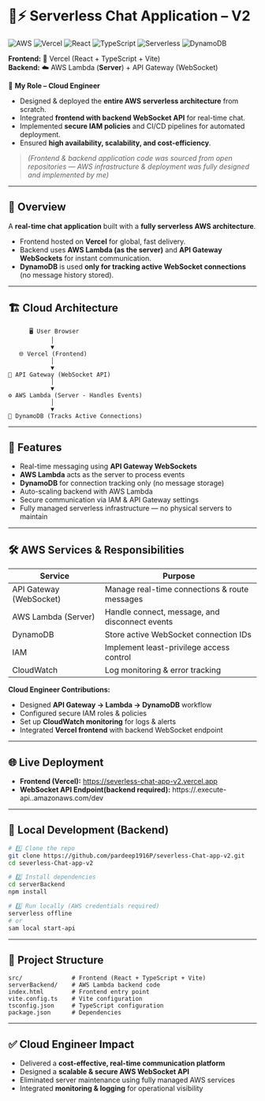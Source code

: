 # 💬⚡ Serverless Chat Application – V2

![AWS](https://img.shields.io/badge/AWS-232F3E?style=for-the-badge&logo=amazon-aws&logoColor=white)
![Vercel](https://img.shields.io/badge/Vercel-000000?style=for-the-badge&logo=vercel&logoColor=white)
![React](https://img.shields.io/badge/React-20232A?style=for-the-badge&logo=react&logoColor=61DAFB)
![TypeScript](https://img.shields.io/badge/TypeScript-007ACC?style=for-the-badge&logo=typescript&logoColor=white)
![Serverless](https://img.shields.io/badge/Serverless-FD5750?style=for-the-badge&logo=serverless&logoColor=white)
![DynamoDB](https://img.shields.io/badge/DynamoDB-4053D6?style=for-the-badge&logo=amazondynamodb&logoColor=white)

**Frontend:** 🚀 Vercel (React + TypeScript + Vite)  
**Backend:** ☁️ AWS Lambda (**Server**) + API Gateway (WebSocket)  

💼 **My Role – Cloud Engineer**  
- Designed & deployed the **entire AWS serverless architecture** from scratch.  
- Integrated **frontend with backend WebSocket API** for real-time chat.  
- Implemented **secure IAM policies** and CI/CD pipelines for automated deployment.  
- Ensured **high availability, scalability, and cost-efficiency**.  

> *(Frontend & backend application code was sourced from open repositories — AWS infrastructure & deployment was fully designed and implemented by me)*

---

## 📌 Overview

A **real-time chat application** built with a **fully serverless AWS architecture**.  
- Frontend hosted on **Vercel** for global, fast delivery.  
- Backend uses **AWS Lambda (as the server)** and **API Gateway WebSockets** for instant communication.  
- **DynamoDB** is used **only for tracking active WebSocket connections** (no message history stored).  

---

## 🏗️ Cloud Architecture

```plaintext
      🖥️ User Browser
            │
            ▼
   🌐 Vercel (Frontend)
            │
            ▼
🔌 API Gateway (WebSocket API)
            │
            ▼
⚙️ AWS Lambda (Server - Handles Events)
            │
            ▼
📂 DynamoDB (Tracks Active Connections)
```

---

## 🚀 Features
- Real-time messaging using **API Gateway WebSockets**  
- **AWS Lambda** acts as the server to process events  
- **DynamoDB** for connection tracking only (no message storage)  
- Auto-scaling backend with AWS Lambda  
- Secure communication via IAM & API Gateway settings  
- Fully managed serverless infrastructure — no physical servers to maintain  

---

## 🛠️ AWS Services & Responsibilities

| Service                     | Purpose                                           |
|-----------------------------|---------------------------------------------------|
| API Gateway (WebSocket)     | Manage real-time connections & route messages     |
| AWS Lambda (Server)         | Handle connect, message, and disconnect events    |
| DynamoDB                    | Store active WebSocket connection IDs             |
| IAM                         | Implement least-privilege access control          |
| CloudWatch                  | Log monitoring & error tracking                   |

**Cloud Engineer Contributions:**
- Designed **API Gateway → Lambda → DynamoDB** workflow  
- Configured secure IAM roles & policies  
- Set up **CloudWatch monitoring** for logs & alerts  
- Integrated **Vercel frontend** with backend WebSocket endpoint  

---

## 🌐 Live Deployment
- **Frontend (Vercel):** https://severless-chat-app-v2.vercel.app 
- **WebSocket API Endpoint(backend required):** https://<your-api-id>.execute-api.<region>.amazonaws.com/dev  

---

## 🧪 Local Development (Backend)

```bash
# 1️⃣ Clone the repo
git clone https://github.com/pardeep1916P/severless-Chat-app-v2.git
cd severless-Chat-app-v2

# 2️⃣ Install dependencies
cd serverBackend
npm install

# 3️⃣ Run locally (AWS credentials required)
serverless offline
# or
sam local start-api
```

---

## 📂 Project Structure
```
src/              # Frontend (React + TypeScript + Vite)
serverBackend/    # AWS Lambda backend code
index.html        # Frontend entry point
vite.config.ts    # Vite configuration
tsconfig.json     # TypeScript configuration
package.json      # Dependencies
```

---

## ✅ Cloud Engineer Impact
- Delivered a **cost-effective, real-time communication platform**  
- Designed a **scalable & secure AWS WebSocket API**  
- Eliminated server maintenance using fully managed AWS services  
- Integrated **monitoring & logging** for operational visibility  
